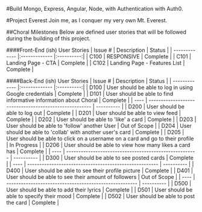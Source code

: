 #Build
Mongo, Express, Angular, Node, with Authentication with Auth0.

#Project Everest
Join me, as I conquer my very own Mt. Everest.

##Choral Milestones
Below are defined user stories that will be followed during the building of this project.

####Front-End (ish) User Stories
| Issue #       | Description   					| Status     |
| ------------- |:------------- 					|:----------:|
| C100          | RESPONSIVE						| Complete	 |
| C101          | Landing Page - CTA				| Complete	 |
| C102          | Landing Page - Features List  	| Complete	 |

####Back-End (ish) User Stories
| Issue #       | Description   										 				| Status     |
| ------------- |:------------- 										 				|:----------:|
| D100          | User should be able to log in using Google credentials 				| Complete |
| D101          | User should be able to find informative information about Choral   	| Complete |
| ----          | ------------------------------------------------------				| ---------- |
| D200          | User should be able to log out      								   	| Complete |
| D201          | User should be able to view feed										| Complete |
| D202          | User should be able to 'like' a card								   	| Complete |
| D203          | User should be able to 'follow' another User							| Out of Scope |
| D204          | User should be able to 'collab' with another user's card			   	| Complete |
| D205          | User should be able to click on a username on a card and go to their profile				| In Progress |
| D206          | User should be able to view how many likes a card has				  	| Complete |
| ----          | ------------------------------------------------------				| ---------- |
| D300          | User should be able to see posted cards     						   	| Complete |
| ----          | ------------------------------------------------------				| ---------- |
| D400          | User should be able to see their profile picture					   	| Complete |
| D401          | User should be able to see their amount of followers					| Out of Scope |
| ----          | ------------------------------------------------------				| ---------- |
| D500          | User should be able to add their lyrics								| Complete   |
| D501          | User should be able to specify their mood							   	| Complete   |
| D502          | User should be able to post the card								  	| Complete   |
